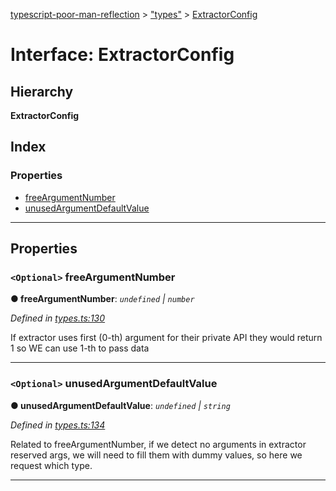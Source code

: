 [typescript-poor-man-reflection](../README.md) > ["types"](../modules/_types_.md) > [ExtractorConfig](../interfaces/_types_.extractorconfig.md)

# Interface: ExtractorConfig

## Hierarchy

**ExtractorConfig**

## Index

### Properties

* [freeArgumentNumber](_types_.extractorconfig.md#freeargumentnumber)
* [unusedArgumentDefaultValue](_types_.extractorconfig.md#unusedargumentdefaultvalue)

---

## Properties

<a id="freeargumentnumber"></a>

### `<Optional>` freeArgumentNumber

**● freeArgumentNumber**: *`undefined` \| `number`*

*Defined in [types.ts:130](https://github.com/cancerberoSgx/typescript-poor-man-reflection/blob/1ad456b/src/types.ts#L130)*

If extractor uses first (0-th) argument for their private API they would return 1 so WE can use 1-th to pass data

___
<a id="unusedargumentdefaultvalue"></a>

### `<Optional>` unusedArgumentDefaultValue

**● unusedArgumentDefaultValue**: *`undefined` \| `string`*

*Defined in [types.ts:134](https://github.com/cancerberoSgx/typescript-poor-man-reflection/blob/1ad456b/src/types.ts#L134)*

Related to freeArgumentNumber, if we detect no arguments in extractor reserved args, we will need to fill them with dummy values, so here we request which type.

___

